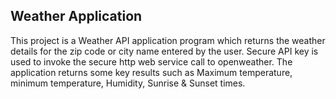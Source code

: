 ## Weather Application

This project is a Weather API application program which returns the weather details for the zip code or city name entered by the user. Secure API key is used to invoke the secure http web service call to openweather. The application returns some key results such as Maximum temperature, minimum temperature, Humidity, Sunrise & Sunset times. 
